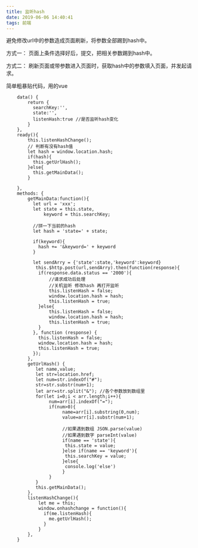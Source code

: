 ```yaml
---
title: 监听hash
date: 2019-06-06 14:40:41
tags: 前端
---
```


避免修改url中的参数造成页面刷新，将参数全部踢到hash中。

方式一：
页面上条件选择好后，提交，把相关参数踢到hash中。

方式二：
刷新页面或带参数进入页面时，获取hash中的参数填入页面，并发起请求。


简单粗暴贴代码，用的vue


        data() {
            return {
              searchKey:'',
              state:'',
              listenHash:true //是否监听hash变化
            }
        },
        ready(){            
            this.listenHashChange();
            // 判断有没有hash值
            let hash = window.location.hash;
            if(hash){
              this.getUrlHash();
            }else{
              this.getMainData();
            }
    
        },
        methods: {
            getMainData:function(){
              let url = 'xxx';
              let state = this.state,
                  keyword = this.searchKey;

              //拼一下当前的hash
              let hash = 'state=' + state;

              if(keyword){
                hash += '&keyword=' + keyword
              }              

              let sendArry = {'state':state,'keyword':keyword}
               this.$http.post(url,sendArry).then(function(response){ 
                if(response.data.status == '2000'){
                    //请求成功后处理
                    //关机监听 修改hash 再打开监听
                    this.listenHash = false;
                    window.location.hash = hash;
                    this.listenHash = true;                           
                }else{
                    this.listenHash = false;
                    window.location.hash = hash;
                    this.listenHash = true;                    
                }
              }, function (response) {
                this.listenHash = false;
                window.location.hash = hash;
                this.listenHash = true;                                 
              }); 
            },
            getUrlHash() {
               let name,value;
               let str=location.href; 
               let num=str.indexOf("#");
               str=str.substr(num+1);
               let arr=str.split("&"); //各个参数放到数组里
               for(let i=0;i < arr.length;i++){
                    num=arr[i].indexOf("=");
                    if(num>0){
                         name=arr[i].substring(0,num);
                         value=arr[i].substr(num+1);

                         //如果遇到数组 JSON.parse(value)
                         //如果遇到数字 parseInt(value)
                         if(name == 'state'){
                          this.state = value;
                         }else if(name == 'keyword'){
                          this.searchKey = value;
                         }else{
                          console.log('else')
                         }
                    }
               }
               this.getMainData();
            },
            listenHashChange(){
                let me = this;
                window.onhashchange = function(){ 
                  if(me.listenHash){
                    me.getUrlHash();
                  }                              
                }
            },
        }

